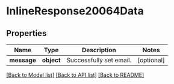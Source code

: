 # InlineResponse20064Data

## Properties
Name | Type | Description | Notes
------------ | ------------- | ------------- | -------------
**message** | **object** | Successfully set email. | [optional] 

[[Back to Model list]](../README.md#documentation-for-models) [[Back to API list]](../README.md#documentation-for-api-endpoints) [[Back to README]](../README.md)


